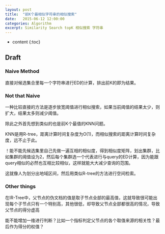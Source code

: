 ```yaml
---
layout: post
title:  "前K个最相似字符串的相似搜索"
date:   2015-06-12 12:00:00
categories: Algorithm
excerpt: Similarity Search topK 相似搜索 字符串
---
```


* content
{:toc}


## Draft

### Naive Method

直接对候选集合里每一个字符串进行ED的计算，排出前K的即为结果。

### Not that Naive

一种比较直接的方法是逐步放宽阈值进行相似搜索，如果当前阈值的结果太少，则扩大，结果太多则减少阈值。

除此之外首先想到类似的也是前K个最值的KNN问题。

KNN是用R-tree，距离计算时间复杂度为O(1)，而相似搜索的距离计算时间复杂度，远不止于此。

！能不能先候选集里自己先做一遍互相的相似度，得到相似度矩阵，划出集群，比如集群的阈值设为2，然后每个集群选一个代表进行与query的ED计算，因为能跟query相似的必然也互相比较相似，这样就能大大减少查询的范围。

这就像人为划分出地域区间，然后用类似R-tree的方法进行空间检索。

### Other things

在IR-Tree中，父节点的伪文档的值是取子节点全部的最高值，这就导致很可能出现每个子节点只有一个特别高，其他很低，却导致父节点全部都很高的情况，导致父节点的得分虚高

能不能增加一维进行判断？比如一个指标判定父节点的各个取值来源的相关性？最后作为得分的权值？